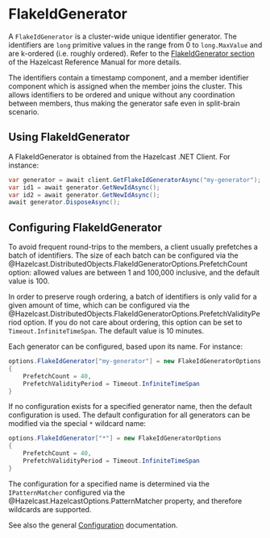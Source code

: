 # FlakeIdGenerator

A `FlakeIdGenerator` is a cluster-wide unique identifier generator. The identifiers are `long` primitive values in the range from 0 to `long.MaxValue` and are k-ordered (i.e. roughly ordered). Refer to the [FlakeIdGenerator section](https://docs.hazelcast.com/hazelcast/latest/data-structures/flake-id-generator) of the Hazelcast Reference Manual for more details.

The identifiers contain a timestamp component, and a member identifier component which is assigned when the member joins the cluster. This allows identifiers to be ordered and unique without any coordination between members, thus making the generator safe even in split-brain scenario.

## Using FlakeIdGenerator

A FlakeIdGenerator is obtained from the Hazelcast .NET Client. For instance:

```csharp
var generator = await client.GetFlakeIdGeneratorAsync("my-generator");
var id1 = await generator.GetNewIdAsync();
var id2 = await generator.GetNewIdAsync();
await generator.DisposeAsync();
```

## Configuring FlakeIdGenerator

To avoid frequent round-trips to the members, a client usually prefetches a batch of identifiers. The size of each batch can be configured via the @Hazelcast.DistributedObjects.FlakeIdGeneratorOptions.PrefetchCount option: allowed values are between 1 and 100,000 inclusive, and the default value is 100.

In order to preserve rough ordering, a batch of identifiers is only valid for a given amount of time, which can be configured via the @Hazelcast.DistributedObjects.FlakeIdGeneratorOptions.PrefetchValidityPeriod option. If you do not care about ordering, this option can be set to `Timeout.InfiniteTimeSpan`. The default value is 10 minutes.

Each generator can be configured, based upon its name. For instance:

```csharp
options.FlakeIdGenerator["my-generator"] = new FlakeIdGeneratorOptions
{
    PrefetchCount = 40,
    PrefetchValidityPeriod = Timeout.InfiniteTimeSpan
}
```

If no configuration exists for a specified generator name, then the default configuration is used. The default configuration for all generators can be modified via the special `*` wildcard name:

```csharp
options.FlakeIdGenerator["*"] = new FlakeIdGeneratorOptions
{
    PrefetchCount = 40,
    PrefetchValidityPeriod = Timeout.InfiniteTimeSpan
}
```

The configuration for a specified name is determined via the `IPatternMatcher` configured via the @Hazelcast.HazelcastOptions.PatternMatcher property, and therefore wildcards are supported.

See also the general [Configuration](../configuration.md) documentation.

